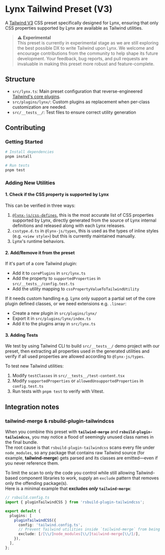 # Lynx Tailwind Preset (V3)

A [Tailwind V3](https://v3.tailwindcss.com/) CSS preset specifically designed for Lynx, ensuring that only CSS properties supported by Lynx are available as Tailwind utilities.

> **⚠️ Experimental**\
> This preset is currently in experimental stage as we are still exploring the best possible DX to write Tailwind upon Lynx. We welcome and encourage contributions from the community to help shape its future development. Your feedback, bug reports, and pull requests are invaluable in making this preset more robust and feature-complete.

## Structure

- `src/lynx.ts`: Main preset configuration that reverse-engineered [Tailwind's core plugins](https://github.com/tailwindlabs/tailwindcss/blob/v3/src/corePlugins.js).
- `src/plugins/lynx/`: Custom plugins as replacement when per-class customization are needed.
- `src/__tests__/`: Test files to ensure correct utility generation

## Contributing

### Getting Started

```bash
# Install dependencies
pnpm install

# Run tests
pnpm test
```

### Adding New Utilities

#### 1. Check if the CSS property is supported by Lynx

This can be verified in three ways:

1. [`@lynx-js/css-defines`](https://www.npmjs.com/package/@lynx-js/css-defines), this is the most accurate list of CSS properties supported by Lynx, directly generated from the source of Lynx internal definitions and released along with each Lynx releases.
2. `csstype.d.ts` in `@lynx-js/types`, this is used as the types of inline styles (e.g. `<view style>`) but this is currently maintained manually.
3. Lynx's runtime behaviors.

#### 2. Add/Remove it from the preset

If it's part of a core Tailwind plugin:

- Add it to `corePlugins` in `src/lynx.ts`
- Add the property to `supportedProperties` in `src/__tests__/config.test.ts`
- Add the utility mapping to `cssPropertyValueToTailwindUtility`

If it needs custom handling e.g. Lynx only support a partial set of the core plugin defined classes, or we need extensions e.g. `.linear`:

- Create a new plugin in `src/plugins/lynx/`
- Export it in `src/plugins/lynx/index.ts`
- Add it to the plugins array in `src/lynx.ts`

#### 3. Adding Tests

We test by using Tailwind CLI to build `src/__tests__/` demo project with our preset, then extracting all properties used in the generated utilities and verify if all used properties are allowed according to `@lynx-js/types`.

To test new Tailwind utilities:

1. Modify `testClasses` in `src/__tests__/test-content.tsx`
2. Modify `supportedProperties` or `allowedUnsupportedProperties` in `config.test.ts`
3. Run tests with `pnpm test` to verify with Vitest.

## Integration notes

### tailwind-merge & rsbuild-plugin-tailwindcss

When you combine this preset with **`tailwind-merge`** and **`rsbuild-plugin-tailwindcss`**, you may notice a flood of seemingly unused class names in the final bundle.\
The root cause is that `rsbuild-plugin-tailwindcss` scans every file under `node_modules`, so any package that contains raw Tailwind source (for example, **tailwind-merge**) gets parsed and its classes are emitted—even if you never reference them.

To limit the scan to only the code you control while still allowing Tailwind-based component libraries to work, supply an `exclude` pattern that removes only the offending package(s).\
Here is a minimal example that **excludes _only_ `tailwind-merge`**:

```ts
// rsbuild.config.ts
import { pluginTailwindCSS } from 'rsbuild-plugin-tailwindcss';

export default {
  plugins: [
    pluginTailwindCSS({
      config: 'tailwind.config.ts',
      // Prevent Tailwind utilities inside `tailwind-merge` from being scanned
      exclude: [/[\\/]node_modules[\\/]tailwind-merge[\\/]/],
    }),
  ],
};
```
